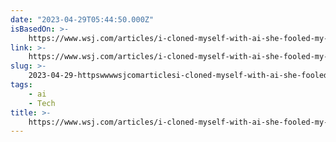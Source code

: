```yaml
---
date: "2023-04-29T05:44:50.000Z"
isBasedOn: >-
    https://www.wsj.com/articles/i-cloned-myself-with-ai-she-fooled-my-bank-and-my-family-356bd1a3?mod=hp_lead_pos7
link: >-
    https://www.wsj.com/articles/i-cloned-myself-with-ai-she-fooled-my-bank-and-my-family-356bd1a3?mod=hp_lead_pos7
slug: >-
    2023-04-29-httpswwwwsjcomarticlesi-cloned-myself-with-ai-she-fooled-my-bank-and-my-family-356bd1a3modhpleadpos7
tags:
    - ai
    - Tech
title: >-
    https://www.wsj.com/articles/i-cloned-myself-with-ai-she-fooled-my-bank-and-my-family-356bd1a3?mod=hp_lead_pos7
---
```

